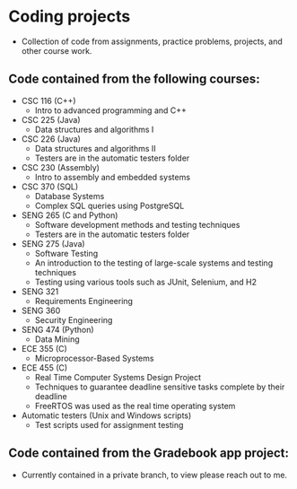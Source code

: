 # Coding projects
- Collection of code from assignments, practice problems, projects, and other course work.

## Code contained from the following courses:
- CSC 116 (C++)
  - Intro to advanced programming and C++
- CSC 225 (Java)
  - Data structures and algorithms I
- CSC 226 (Java)
  - Data structures and algorithms II
  - Testers are in the automatic testers folder
- CSC 230 (Assembly)
  - Intro to assembly and embedded systems
- CSC 370 (SQL)
  - Database Systems
  - Complex SQL queries using PostgreSQL
- SENG 265 (C and Python)
  - Software development methods and testing techniques
  - Testers are in the automatic testers folder
- SENG 275 (Java)
  - Software Testing
  - An introduction to the testing of large-scale systems and testing techniques 
  - Testing using various tools such as JUnit, Selenium, and H2
- SENG 321
  - Requirements Engineering
- SENG 360 
  - Security Engineering
- SENG 474 (Python)
  - Data Mining
- ECE 355 (C)
  - Microprocessor-Based Systems
- ECE 455 (C)
  - Real Time Computer Systems Design Project
  - Techniques to guarantee deadline sensitive tasks complete by their deadline
  - FreeRTOS was used as the real time operating system
- Automatic testers (Unix and Windows scripts)
  - Test scripts used for assignment testing
  
## Code contained from the Gradebook app project:
- Currently contained in a private branch, to view please reach out to me.
